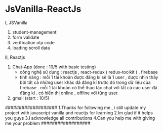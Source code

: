 # JsVanilla-ReactJs


I, JSVanilla
  1. student-management
  2. form validate
  3. verification otp code 
  4. loading scroll data



II, Reactjs 
   1. Chat-App (done : 10/5 with basic testing)
      - công nghệ sử dụng : reactjs , react-redux ( redux-toolkit ) , firebase
      - tính năng : mỗi 1 tài khoản được đăng kí sẽ là 1 user , được nhìn thấy bởi tất cả những user khác đã đăng kí trước đó trong dữ liệu của firebase .
      mỗi 1 tài khoản có thể thao tác chat với tất cả các user đã đăng kí . có hiển thị online , offline với từng user.
   3. gmail (start : 10/5)
   

###################
1.Thanks for following me , i still update my project with 
javascript vanilla and reactjs for learning
2.Im glad if it helps you guys
3.I acknowledge all contributions
4.Can you help me with giving me your problem
##################
  
